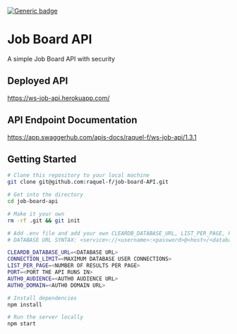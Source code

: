 [![Generic badge](https://img.shields.io/badge/Status-Live-green.svg)](https://shields.io/)

# Job Board API

A simple Job Board API with security

## Deployed API

https://ws-job-api.herokuapp.com/


## API Endpoint Documentation

https://app.swaggerhub.com/apis-docs/raquel-f/ws-job-api/1.3.1

## Getting Started

``` sh
# Clone this repository to your local machine
git clone git@github.com:raquel-f/job-board-API.git

# Get into the directory
cd job-board-api

# Make it your own
rm -rf .git && git init

# Add .env file and add your own CLEARDB_DATABASE_URL, LIST_PER_PAGE, PORT, AUTH0_AUDIENCE & AUTH0_DOMAIN
# DATABASE URL SYNTAX: <service>://<username>:<password>@<host>/<database>?[optional params]

CLEARDB_DATABASE_URL=<DATABASE URL> 
CONNECTION_LIMIT=<MAXIMUM DATABASE USER CONNECTIONS>
LIST_PER_PAGE=<NUMBER OF RESULTS PER PAGE>
PORT=<PORT THE API RUNS IN>
AUTH0_AUDIENCE=<AUTH0 AUDIENCE URL>
AUTH0_DOMAIN=<AUTH0 DOMAIN URL>

# Install dependencies
npm install

# Run the server locally
npm start

```
